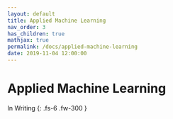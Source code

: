 ```yaml
---
layout: default
title: Applied Machine Learning
nav_order: 3
has_children: true
mathjax: true
permalink: /docs/applied-machine-learning
date: 2019-11-04 12:00:00
---
```


# Applied Machine Learning

In Writing
{: .fs-6 .fw-300 }

